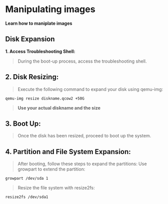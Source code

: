 # Manipulating images
**Learn how to maniplate images**

## Disk Expansion
**1. Access Troubleshooting Shell:**

> During the boot-up process, access the troubleshooting shell.
## 2. Disk Resizing:

> Execute the following command to expand your disk using qemu-img:

``qemu-img resize diskname.qcow2 +50G``
> **Use your actual diskname and the size**
## 3. Boot Up:

> Once the disk has been resized, proceed to boot up the system.
## 4. Partition and File System Expansion:

> After booting, follow these steps to expand the partitions:
> Use growpart to extend the partition:

``growpart /dev/sda 1``
> Resize the file system with resize2fs:


``resize2fs /dev/sda1``
